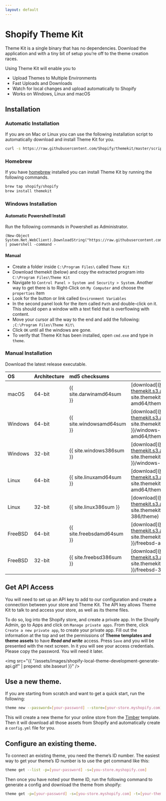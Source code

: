 ```yaml
---
layout: default
---
```

# Shopify Theme Kit

Theme Kit is a single binary that has no dependencies. Download the application
and with a tiny bit of setup you’re off to the theme creation races.

Using Theme Kit will enable you to

* Upload Themes to Multiple Environments
* Fast Uploads and Downloads
* Watch for local changes and upload automatically to Shopify
* Works on Windows, Linux and macOS

## Installation

### Automatic Installation

If you are on Mac or Linux you can use the following installation script to automatically download and install Theme Kit for you.

```bash
curl -s https://raw.githubusercontent.com/Shopify/themekit/master/scripts/install | sudo python
```

### Homebrew

If you have [homebrew](http://brew.sh/) installed you can install Theme Kit by running the following commands.

```bash
brew tap shopify/shopify
brew install themekit
```

### Windows Installation

#### Automatic Powershell Install
Run the following commands in Powershell as Administrator.
```
(New-Object System.Net.WebClient).DownloadString("https://raw.githubusercontent.com/Shopify/themekit/master/scripts/install.ps1") | powershell -command -
```

#### Manual
- Create a folder inside `C:\Program Files\` called `Theme Kit`
- Download themekit (below) and copy the extracted program into `C:\Program Files\Theme Kit`
- Navigate to `Control Panel > System and Security > System`. Another way to get there is to Right-Click on `My Computer` and choose the `properties` item
- Look for the button or link called `Environment Variables`
- In the second panel look for the item called `Path` and double-click on it. This should open a window with a text field that is overflowing with content.
- Move your cursor all the way to the end and add the following: `;C:\Program Files\Theme Kit\`
- Click `OK` until all the windows are gone.
- To verify that Theme Kit has been installed, open `cmd.exe` and type in `theme`.

### Manual Installation

Download the latest release executable.

| OS     | Architecture | md5 checksums              |          |
| :------| :------------| :------------------------- | :------- |
| macOS  | 64-bit       | {{ site.darwinamd64sum }}  |  [download](https://shopify-themekit.s3.amazonaws.com/{{ site.themekitversion }}/darwin-amd64/theme)
| Windows| 64-bit       | {{ site.windowsamd64sum }} |  [download](https://shopify-themekit.s3.amazonaws.com/{{ site.themekitversion }}/windows-amd64/theme.exe)
| Windows| 32-bit       | {{ site.windows386sum }}   |  [download](https://shopify-themekit.s3.amazonaws.com/{{ site.themekitversion }}/windows-386/theme.exe)
| Linux  | 64-bit       | {{ site.linuxamd64sum }}   |  [download](https://shopify-themekit.s3.amazonaws.com/{{ site.themekitversion }}/linux-amd64/theme)
| Linux  | 32-bit       | {{ site.linux386sum }}     |  [download](https://shopify-themekit.s3.amazonaws.com/{{ site.themekitversion }}/linux-386/theme)
| FreeBSD| 64-bit       | {{ site.freebsdamd64sum }} |  [download](https://shopify-themekit.s3.amazonaws.com/{{ site.themekitversion }}/freebsd-amd64/theme)
| FreeBSD| 32-bit       | {{ site.freebsd386sum }}   |  [download](https://shopify-themekit.s3.amazonaws.com/{{ site.themekitversion }}/freebsd-386/theme)

## Get API Access

You will need to set up an API key to add to our configuration and create a connection
between your store and Theme Kit. The API key allows Theme Kit to talk to and access
your store, as well as its theme files.

To do so, log into the Shopify store, and create a private app. In the Shopify
Admin, go to Apps and click on `Manage private apps`. From there, click `Create a
new private app`, to create your private app. Fill out the information at the top
and set the permissions of **Theme templates and theme assets** to have ***Read and write***
access. Press `Save` and you will be presented with the next screen. In it you will
see your access credentials. Please copy the password. You will need it later.

<img src="{{ "/assets/images/shopify-local-theme-development-generate-api.gif" | prepend: site.baseurl }}" />

## Use a new theme.

If you are starting from scratch and want to get a quick start, run the following:

```bash
theme new --password=[your-password] --store=[your-store.myshopify.com]
```

This will create a new theme for your online store from the [Timber](https://shopify.github.io/Timber/) template. Then
it will download all those assets from Shopify and automatically create a `config.yml` file for you.

## Configure an existing theme.

To connect an existing theme, you need the theme’s ID number. The easiest way to
get your theme’s ID number is to use the get command like this:

```bash
theme get --list -p=[your-password] -s=[you-store.myshopify.com]
```

Then once you have noted your theme ID, run the following command to generate a
config and download the theme from shopify:

```bash
theme get -p=[your-password] -s=[you-store.myshopify.com] -t=[your-theme-id]
```
